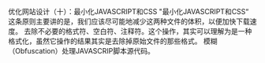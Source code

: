优化网站设计（十）：最小化JAVASCRIPT和CSS
"最小化JAVASCRIPT和CSS“ 这条原则主要讲的是，我们应该尽可能地减少这两种文件的体积，以便加快下载速度。
    去除不必要的格式符、空白符、注释符。这个操作，其实可以理解为是一种格式化，虽然它操作的结果其实是去除掉原始文件的那些格式。
    模糊（Obfuscation）处理JAVASCRIP脚本源代码。